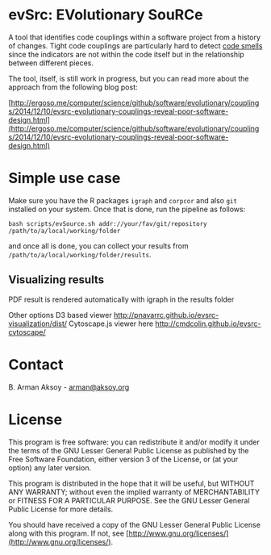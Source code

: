 # evSrc: EVolutionary SouRCe

A tool that identifies code couplings within a software project from a history of changes. Tight code couplings are particularly hard to detect [code smells](http://en.wikipedia.org/wiki/Code_smell) since the indicators are not within the code itself but in the relationship between different pieces.

The tool, itself, is still work in progress, but you can read more about the approach from the following blog post:

[http://ergoso.me/computer/science/github/software/evolutionary/couplings/2014/12/10/evsrc-evolutionary-couplings-reveal-poor-software-design.html](http://ergoso.me/computer/science/github/software/evolutionary/couplings/2014/12/10/evsrc-evolutionary-couplings-reveal-poor-software-design.html)

# Simple use case
Make sure you have the R packages `igraph` and `corpcor` and also `git` installed on your system.
Once that is done, run the pipeline as follows:

```
bash scripts/evSource.sh addr://your/fav/git/repository /path/to/a/local/working/folder
```

and once all is done, you can collect your results from `/path/to/a/local/working/folder/results`.

## Visualizing results

PDF result is rendered automatically with igraph in the results folder

Other options
D3 based viewer http://pnavarrc.github.io/evsrc-visualization/dist/
Cytoscape.js viewer here http://cmdcolin.github.io/evsrc-cytoscape/

# Contact
B. Arman Aksoy - [arman@aksoy.org](mailto:arman@aksoy.org)

# License
This program is free software: you can redistribute it and/or modify it under the terms of the GNU Lesser General Public License as published by the Free Software Foundation, either version 3 of the License, or (at your option) any later version.

This program is distributed in the hope that it will be useful, but WITHOUT ANY WARRANTY; without even the implied warranty of MERCHANTABILITY or FITNESS FOR A PARTICULAR PURPOSE. See the GNU Lesser General Public License for more details.

You should have received a copy of the GNU Lesser General Public License along with this program. If not, see [http://www.gnu.org/licenses/](http://www.gnu.org/licenses/).
